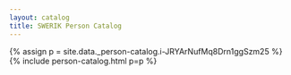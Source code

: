```yaml
---
layout: catalog
title: SWERIK Person Catalog
---
```

{% assign p = site.data._person-catalog.i-JRYArNufMq8Drn1ggSzm25 %}
{% include person-catalog.html p=p %}

